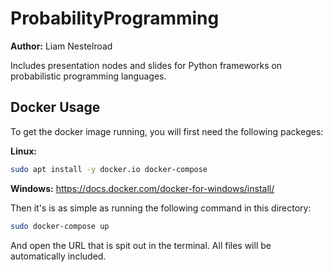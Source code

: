 # ProbabilityProgramming

**Author:** Liam Nestelroad

Includes presentation nodes and slides for Python frameworks on probabilistic programming languages. 

## Docker Usage

To get the docker image running, you will first need the following packeges:

**Linux:**
```bash
sudo apt install -y docker.io docker-compose
```

**Windows:** https://docs.docker.com/docker-for-windows/install/

Then it's is as simple as running the following command in this directory:
```bash
sudo docker-compose up
```
And open the URL that is spit out in the terminal. All files will be automatically included.